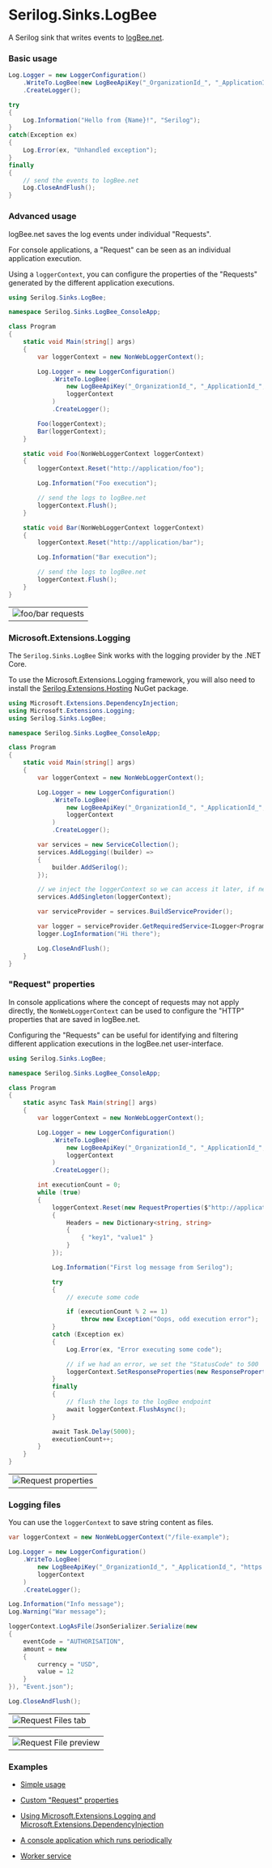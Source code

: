 # Serilog.Sinks.LogBee

A Serilog sink that writes events to [logBee.net](https://logbee.net).

### Basic usage

```csharp
Log.Logger = new LoggerConfiguration()
    .WriteTo.LogBee(new LogBeeApiKey("_OrganizationId_", "_ApplicationId_", "https://api.logbee.net"))
    .CreateLogger();

try
{
    Log.Information("Hello from {Name}!", "Serilog");
}
catch(Exception ex)
{
    Log.Error(ex, "Unhandled exception");
}
finally
{
    // send the events to logBee.net
    Log.CloseAndFlush();
}
```

### Advanced usage

logBee.net saves the log events under individual "Requests".

For console applications, a "Request" can be seen as an individual application execution.

Using a ``loggerContext``, you can configure the properties of the "Requests" generated by the different application executions.

```csharp
using Serilog.Sinks.LogBee;

namespace Serilog.Sinks.LogBee_ConsoleApp;

class Program
{
    static void Main(string[] args)
    {
        var loggerContext = new NonWebLoggerContext();

        Log.Logger = new LoggerConfiguration()
            .WriteTo.LogBee(
                new LogBeeApiKey("_OrganizationId_", "_ApplicationId_", "https://api.logbee.net"),
                loggerContext
            )
            .CreateLogger();

        Foo(loggerContext);
        Bar(loggerContext);
    }

    static void Foo(NonWebLoggerContext loggerContext)
    {
        loggerContext.Reset("http://application/foo");

        Log.Information("Foo execution");

        // send the logs to logBee.net
        loggerContext.Flush();
    }

    static void Bar(NonWebLoggerContext loggerContext)
    {
        loggerContext.Reset("http://application/bar");

        Log.Information("Bar execution");

        // send the logs to logBee.net
        loggerContext.Flush();
    }
}
```

<table><tr><td>
    <img alt="foo/bar requests" src="https://github.com/logBee-net/serilog-sinks-logbee/assets/39127098/3344fce5-e196-477f-b7d0-e3eac54e065c" />
</td></tr></table>

### Microsoft.Extensions.Logging

The ``Serilog.Sinks.LogBee`` Sink works with the logging provider by the .NET Core.

To use the Microsoft.Extensions.Logging framework, you will also need to install the [Serilog.Extensions.Hosting](https://github.com/serilog/serilog-extensions-hosting) NuGet package.

```csharp
using Microsoft.Extensions.DependencyInjection;
using Microsoft.Extensions.Logging;
using Serilog.Sinks.LogBee;

namespace Serilog.Sinks.LogBee_ConsoleApp;

class Program
{
    static void Main(string[] args)
    {
        var loggerContext = new NonWebLoggerContext();

        Log.Logger = new LoggerConfiguration()
            .WriteTo.LogBee(
                new LogBeeApiKey("_OrganizationId_", "_ApplicationId_", "https://api.logbee.net"),
                loggerContext
            )
            .CreateLogger();

        var services = new ServiceCollection();
        services.AddLogging((builder) =>
        {
            builder.AddSerilog();
        });

        // we inject the loggerContext so we can access it later, if needed
        services.AddSingleton(loggerContext);

        var serviceProvider = services.BuildServiceProvider();

        var logger = serviceProvider.GetRequiredService<ILogger<Program3>>();
        logger.LogInformation("Hi there");

        Log.CloseAndFlush();
    }
}
```

### "Request" properties

In console applications where the concept of requests may not apply directly, the ``NonWebLoggerContext`` can be used to configure the "HTTP" properties that are saved in logBee.net.

Configuring the "Requests" can be useful for identifying and filtering different application executions in the logBee.net user-interface.

```csharp
using Serilog.Sinks.LogBee;

namespace Serilog.Sinks.LogBee_ConsoleApp;

class Program
{
    static async Task Main(string[] args)
    {
        var loggerContext = new NonWebLoggerContext();

        Log.Logger = new LoggerConfiguration()
            .WriteTo.LogBee(
                new LogBeeApiKey("_OrganizationId_", "_ApplicationId_", "https://api.logbee.net"),
                loggerContext
            )
            .CreateLogger();

        int executionCount = 0;
        while (true)
        {
            loggerContext.Reset(new RequestProperties($"http://application/execution/{executionCount}")
            {
                Headers = new Dictionary<string, string>
                {
                    { "key1", "value1" }
                }
            });

            Log.Information("First log message from Serilog");

            try
            {
                // execute some code

                if (executionCount % 2 == 1)
                    throw new Exception("Oops, odd execution error");
            }
            catch (Exception ex)
            {
                Log.Error(ex, "Error executing some code");

                // if we had an error, we set the "StatusCode" to 500
                loggerContext.SetResponseProperties(new ResponseProperties(500));
            }
            finally
            {
                // flush the logs to the logBee endpoint
                await loggerContext.FlushAsync();
            }

            await Task.Delay(5000);
            executionCount++;
        }
    }
}
```

<table><tr><td>
    <img alt="Request properties" src="https://github.com/logBee-net/serilog-sinks-logbee/assets/39127098/2a9a5290-62ae-4365-bc6b-6552d7872f85" />
</td></tr></table>

### Logging files

You can use the ``loggerContext`` to save string content as files.

```csharp
var loggerContext = new NonWebLoggerContext("/file-example");

Log.Logger = new LoggerConfiguration()
    .WriteTo.LogBee(
        new LogBeeApiKey("_OrganizationId_", "_ApplicationId_", "https://api.logbee.net"),
        loggerContext
    )
    .CreateLogger();

Log.Information("Info message");
Log.Warning("War message");

loggerContext.LogAsFile(JsonSerializer.Serialize(new
{
    eventCode = "AUTHORISATION",
    amount = new
    {
        currency = "USD",
        value = 12
    }
}), "Event.json");

Log.CloseAndFlush();
```

<table><tr><td>
    <img alt="Request Files tab" src="https://github.com/logBee-net/serilog-sinks-logbee/assets/39127098/bbb278ff-b048-4aaf-b53f-74e34aeaf764" />
</td></tr></table>

<table><tr><td>
    <img alt="Request File preview" src="https://github.com/logBee-net/serilog-sinks-logbee/assets/39127098/58256b16-f4d4-4d09-b9cf-8ddd93d8eccd" />
</td></tr></table>

### Examples

- [Simple usage](https://github.com/logBee-net/serilog-sinks-logbee/blob/main/samples/Serilog.Sinks.LogBee_ConsoleApp/Program1.cs)


- [Custom "Request" properties](https://github.com/logBee-net/serilog-sinks-logbee/blob/main/samples/Serilog.Sinks.LogBee_ConsoleApp/Program2.cs)

- [Using Microsoft.Extensions.Logging and Microsoft.Extensions.DependencyInjection](https://github.com/logBee-net/serilog-sinks-logbee/blob/main/samples/Serilog.Sinks.LogBee_ConsoleApp/Program3.cs)

- [A console application which runs periodically](https://github.com/logBee-net/serilog-sinks-logbee/blob/main/samples/Serilog.Sinks.LogBee_ConsoleApp/Program4.cs)

- [Worker service](https://github.com/logBee-net/serilog-sinks-logbee/tree/main/samples/Serilog.Sinks.LogBee_WorkerService)
